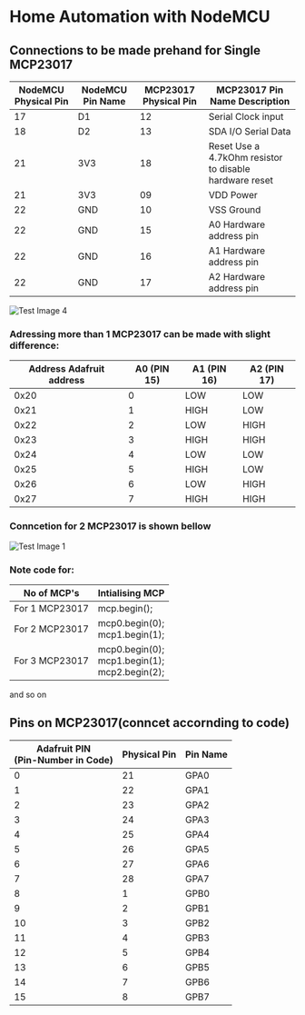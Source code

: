 # Home Automation with NodeMCU
## Connections to be made prehand for Single MCP23017


| NodeMCU Physical Pin |  NodeMCU Pin Name | MCP23017 Physical Pin |	MCP23017 Pin Name	Description       |
|--------------|-----------|--------------|-------------------------|
|       17     |     D1    |      12    	| Serial Clock input      |
|       18     |     D2    |      13	    | SDA	I/O Serial Data     
|       21     |    3V3    |      18      | Reset	Use a 4.7kOhm resistor to disable hardware reset     |
|       21	   |    3V3	   |      09	    | VDD	Power               |
|       22     |    GND    |      10	    | VSS	Ground              |
|       22	   |    GND    |      15	    | A0	Hardware address pin|
|       22	   |    GND    |      16	    | A1	Hardware address pin|
|       22	   |    GND    |      17	    | A2	Hardware address pin|

![Test Image 4](https://miro.medium.com/max/875/1*oTyuiMVozV7-osMnRLDNeQ.png)

### Adressing more than 1 MCP23017 can be made with slight difference:
| Address	Adafruit address | A0 (PIN 15) | A1 (PIN 16) | A2 (PIN 17) |
|--------------------------|-------------|-------------|-------------|
|0x20	|0	|LOW | LOW | LOW|
|0x21	|1	|HIGH| LOW | LOW|
|0x22	|2	|LOW	|HIGH	|LOW|
|0x23	|3	|HIGH	|HIGH	|LOW
|0x24	|4	|LOW	|LOW	|HIGH|
|0x25	|5	|HIGH	|LOW	|HIGH|
|0x26	|6	|LOW	|HIGH	|HIGH|
|0x27	|7  |	HIGH|	HIGH|	HIGH|

### Conncetion for 2 MCP23017 is shown bellow
![Test Image 1](https://miro.medium.com/max/875/1*oTyuiMVozV7-osMnRLDNeQ.png)

### Note code for:
|   No of MCP's  | Intialising MCP|
|----------------|--------------|
| For 1 MCP23017 | mcp.begin(); |
| For 2 MCP23017 | mcp0.begin(0);<br>mcp1.begin(1);|
| For 3 MCP23017 | mcp0.begin(0);<br>mcp1.begin(1);<br>mcp2.begin(2);|

and so on

## Pins on MCP23017(conncet accornding to code)

| Adafruit PIN<br>(Pin-Number in Code) |	Physical Pin | Pin Name |
|----------------------------------|---------------|----------|
| 0	| 21 | GPA0|
| 1	| 22 | GPA1	|
| 2	| 23 |GPA2	|
| 3	| 24 |GPA3	|
| 4	| 25 |GPA4	|
| 5	| 26 |GPA5	|
| 6	| 27 |GPA6	|
| 7	| 28 |GPA7	|
| 8	| 1 |GPB0	|
| 9	| 2 |GPB1	|
| 10| 3	|GPB2	|
| 11| 4 |GPB3|
| 12| 5 |GPB4|
| 13|6|	GPB5|
| 14|7|	GPB6|
| 15|8|	GPB7|
